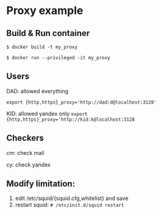 # Proxy example

## Build & Run container

```
$ docker build -t my_proxy

$ docker run --privileged -it my_proxy
```

## Users

DAD: allowed everything

```export {http,https}_proxy='http://dad:d@localhost:3128'```

KID: allowed yandex only
```export {http,https}_proxy='http://kid:k@localhost:3128```


## Checkers

cm: check mail

cy: check yandex

## Modify limitation:
1. edit /etc/squid/{squid.cfg,whitelist} and save
2. restart squid:
```# /etc/init.d/squid restart```
